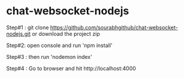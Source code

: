 # chat-websocket-nodejs

Step#1 : git clone https://github.com/sourabhgithub/chat-websocket-nodejs.git or download the project zip

Step#2: open console and run 'npm install'

Step#3 : then run 'nodemon index'

Step#4 : Go to browser and hit http://localhost:4000

